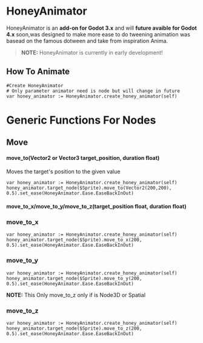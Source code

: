 # HoneyAnimator

HoneyAnimator is an **add-on for Godot 3.x** and will **future avaible for Godot 4.x** soon,was designed to make more ease to do tweening animation was basead on the famous dotween and take from inspiration Anima.

> **NOTE:** HoneyAnimator is currently in early development!

## How To Animate
```gdscript
#Create HoneyAnimator
# Only parameter animator need is node but will change in future
var honey_animator := HoneyAnimator.create_honey_animator(self)
```
# Generic Functions For Nodes
## Move
#### move_to(Vector2 or Vector3 target_position, duration float)
Moves the target's position to the given value
```gdscript
var honey_animator := HoneyAnimator.create_honey_animator(self)
honey_animator.target_node($Sprite).move_to(Vector2(200,200), 0.5).set_ease(HoneyAnimator.Ease.EaseBackInOut)
```
#### move_to_x/move_to_y/move_to_z(target_position float, duration float)
### move_to_x
```gdscript
var honey_animator := HoneyAnimator.create_honey_animator(self)
honey_animator.target_node($Sprite).move_to_x(200, 0.5).set_ease(HoneyAnimator.Ease.EaseBackInOut)
```
### move_to_y
```gdscript
var honey_animator := HoneyAnimator.create_honey_animator(self)
honey_animator.target_node($Sprite).move_to_y(200, 0.5).set_ease(HoneyAnimator.Ease.EaseBackInOut)
```
**NOTE:** This Only move_to_z only if is Node3D or Spatial
### move_to_z
```gdscript
var honey_animator := HoneyAnimator.create_honey_animator(self)
honey_animator.target_node($Sprite).move_to_z(200, 0.5).set_ease(HoneyAnimator.Ease.EaseBackInOut)
```
